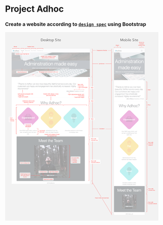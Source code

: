 # Project Adhoc

### Create a website according to [`design spec`](adhoc+design+spec.png) using Bootstrap
![design spec](adhoc+design+spec.png)
